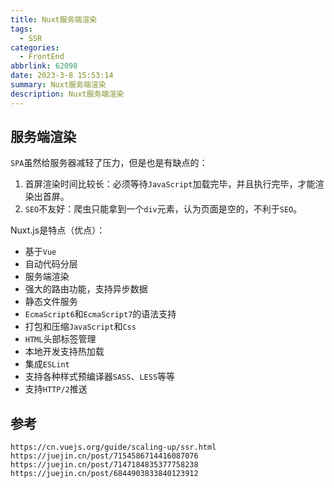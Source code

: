 ```yaml
---
title: Nuxt服务端渲染
tags: 
  - SSR
categories: 
  - FrontEnd
abbrlink: 62098
date: 2023-3-8 15:53:14
summary: Nuxt服务端渲染
description: Nuxt服务端渲染
---
```




## 服务端渲染

`SPA`虽然给服务器减轻了压力，但是也是有缺点的：

1. 首屏渲染时间比较长：必须等待`JavaScript`加载完毕，并且执行完毕，才能渲染出首屏。
2. `SEO`不友好：爬虫只能拿到一个`div`元素，认为页面是空的，不利于`SEO`。



Nuxt.js是特点（优点）：

- 基于`Vue`
- 自动代码分层
- 服务端渲染
- 强大的路由功能，支持异步数据
- 静态文件服务
- `EcmaScript6`和`EcmaScript7`的语法支持
- 打包和压缩`JavaScript`和`Css`
- `HTML`头部标签管理
- 本地开发支持热加载
- 集成`ESLint`
- 支持各种样式预编译器`SASS`、`LESS`等等
- 支持`HTTP/2`推送









## 参考

```
https://cn.vuejs.org/guide/scaling-up/ssr.html
https://juejin.cn/post/7154586714416087076
https://juejin.cn/post/7147184835377758238
https://juejin.cn/post/6844903833840123912
```

